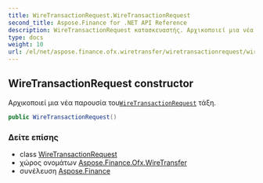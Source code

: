 ```yaml
---
title: WireTransactionRequest.WireTransactionRequest
second_title: Aspose.Finance for .NET API Reference
description: WireTransactionRequest κατασκευαστής. Αρχικοποιεί μια νέα παρουσία τουWireTransactionRequest τάξη.
type: docs
weight: 10
url: /el/net/aspose.finance.ofx.wiretransfer/wiretransactionrequest/wiretransactionrequest/
---
```

## WireTransactionRequest constructor

Αρχικοποιεί μια νέα παρουσία του[`WireTransactionRequest`](../) τάξη.

```csharp
public WireTransactionRequest()
```

### Δείτε επίσης

* class [WireTransactionRequest](../)
* χώρος ονομάτων [Aspose.Finance.Ofx.WireTransfer](../../wiretransactionrequest/)
* συνέλευση [Aspose.Finance](../../../)


